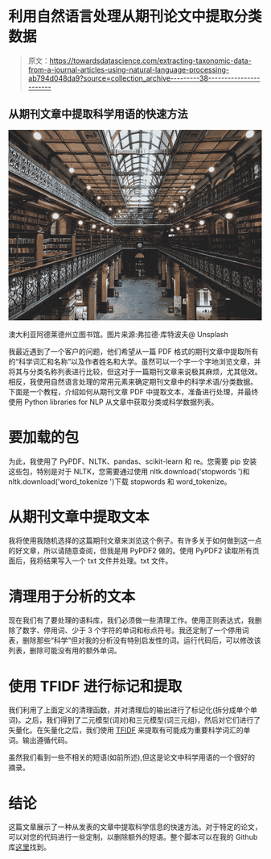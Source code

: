 # 利用自然语言处理从期刊论文中提取分类数据

> 原文：<https://towardsdatascience.com/extracting-taxonomic-data-from-a-journal-articles-using-natural-language-processing-ab794d048da9?source=collection_archive---------38----------------------->

## 从期刊文章中提取科学用语的快速方法

![](img/943cc4c1e2e6d24736f70b9a543c9972.png)

澳大利亚阿德莱德州立图书馆。图片来源:弗拉德·库特波夫@ Unsplash

我最近遇到了一个客户的问题，他们希望从一篇 PDF 格式的期刊文章中提取所有的“科学词汇和名称”以及作者姓名和大学。虽然可以一个字一个字地浏览文章，并将其与分类名称列表进行比较，但这对于一篇期刊文章来说极其麻烦，尤其低效。相反，我使用自然语言处理的常用元素来确定期刊文章中的科学术语/分类数据。下面是一个教程，介绍如何从期刊文章 PDF 中提取文本，准备进行处理，并最终使用 Python libraries for NLP 从文章中获取分类或科学数据列表。

# 要加载的包

为此，我使用了 PyPDF、NLTK、pandas、scikit-learn 和 re。您需要 pip 安装这些包，特别是对于 NLTK，您需要通过使用 nltk.download('stopwords ')和 nltk.download('word_tokenize ')下载 stopwords 和 word_tokenize。

# 从期刊文章中提取文本

我将使用我随机选择的这篇期刊文章来浏览这个例子。有许多关于如何做到这一点的好文章，所以请随意查阅，但我是用 PyPDF2 做的。使用 PyPDF2 读取所有页面后，我将结果写入一个 txt 文件并处理。txt 文件。

# 清理用于分析的文本

现在我们有了要处理的语料库，我们必须做一些清理工作。使用正则表达式，我删除了数字、停用词、少于 3 个字符的单词和标点符号。我还定制了一个停用词表，删除那些“科学”但对我的分析没有特别启发性的词。运行代码后，可以修改该列表，删除可能没有用的额外单词。

# 使用 TFIDF 进行标记和提取

我们利用了上面定义的清理函数，并对清理后的输出进行了标记化(拆分成单个单词)。之后，我们得到了二元模型(词对)和三元模型(词三元组)，然后对它们进行了矢量化。在矢量化之后，我们使用 [TFIDF](https://en.wikipedia.org/wiki/Tf%E2%80%93idf) 来提取有可能成为重要科学词汇的单词。输出遵循代码。

虽然我们看到一些不相关的短语(如前所述),但这是论文中科学用语的一个很好的摘录。

# 结论

这篇文章展示了一种从发表的文章中提取科学信息的快速方法。对于特定的论文，可以对您的代码进行一些定制，以删除额外的短语。整个脚本可以在我的 Github 库[这里](https://github.com/melanielaffin/taxonomy)找到。
